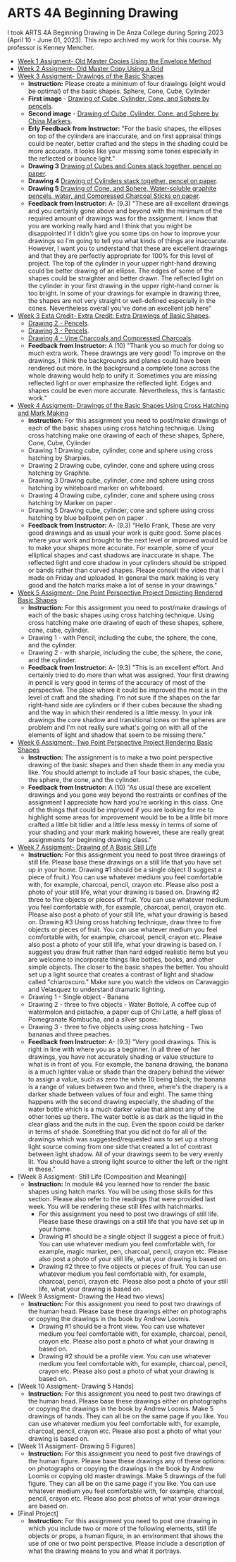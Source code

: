 # ARTS 4A Beginning Drawing
I took ARTS 4A Beginning Drawing in De Anza College during Spring 2023 (April 10 - June 01, 2023). This repo archived my work for this course. My professor is Kenney Mencher.
* [Week 1 Assigment- Old Master Copies Using the Envelope Method](week1.md)
* [Week 2 Assigment- Old Master Copy Using a Grid](week2.md)
* [Week 3 Assigment- Drawings of the Basic Shapes](https://photos.app.goo.gl/YC922EkNgkAXN9iv7)
  * **Instruction:** Please create a minimum of four drawings (eight would be optimal) of the basic shapes. Sphere, Cone, Cube, Cylinder
  * **First image** - [Drawing of Cube, Cylinder, Cone, and Sphere by pencels](https://photos.app.goo.gl/PdqhEtyb6L6cDgqJ6).
  * **Second image** - [Drawing of Cube, Cylinder, Cone, and Sphere by China Markers](https://photos.app.goo.gl/YCbwovQJB6N9fzMn7).
  * **Erly Feedback from Instructor:** "For the basic shapes, the ellipses on top of the cylinders are inaccurate, and on first appraisal things could be neater, better crafted and the steps in the shading could be more accurate. It looks like your missing some tones especially in the reflected or bounce light."
  * **Drawing 3** [Drawing of Cubes and Cones stack together, pencel on paper](https://photos.app.goo.gl/4oivDgMjjr7aez5s9).
  * **Drawing 4** [Drawing of Cylinders stack together, pencel on paper](https://photos.app.goo.gl/fJK4f1D1FF5efR8k8).
  * **Drawing 5** [Drawing of Cone, and Sphere, Water-soluble graphite pencels, water, and Compressed Charcoal Sticks on paper](https://photos.app.goo.gl/CLYMwLSRzSW6Fh8CA).
  * **Feedback from Instructor:** A- (9.3) "These are all excellent drawings and you certainly gone above and beyond with the minimum of the required amount of drawings was for the assignment. I know that you are working really hard and I think that you might be disappointed if I didn't give you some tips on how to improve your drawings so I'm going to tell you what kinds of things are inaccurate. However, I want you to understand that these are excellent drawings and that they are perfectly appropriate for 100% for this level of project. The top of the cylinder in your upper right-hand drawing could be better drawing of an ellipse. The edges of some of the shapes could be straighter and better drawn. The reflected light on the cylinder in your first drawing in the upper right-hand corner is too bright. In some of your drawings for example in drawing three, the shapes are not very straight or well-defined especially in the cones. Nevertheless overall you've done an excellent job here"
* [Week 3 Exta Credit- Extra Credit: Extra Drawings of Basic Shapes](https://photos.app.goo.gl/vm2dMZBjNNyLYH8z8).
  * [Drawing 2 - Pencels](https://photos.app.goo.gl/svs5aKtxLfCeLP1YA).
  * [Drawing 3 - Pencels](https://photos.app.goo.gl/3Yriy5yAQmpPkhNaA).
  * [Drawing 4 - Vine Charcoals and Compressed Charcoals](https://photos.app.goo.gl/rpuwrYLHBgD9gAtv8).
  * **Feedback from Instructor:** A (10) "Thank you so much for doing so much extra work. These drawings are very good! To improve on the drawings, I think the backgrounds and planes could have been rendered out more. In the background a complete tone across the whole drawing would help to unify it. Sometimes you are missing reflected light or over emphasize the reflected light. Edges and shapes could be even more accurate. Nevertheless, this is fantastic work."
* [Week 4 Assigment- Drawings of the Basic Shapes Using Cross Hatching and Mark Making](https://photos.app.goo.gl/Xndo9SWjDNHiUNiK8)
  * **Instruction:** For this assignment you need to post/make drawings of each of the basic shapes using cross hatching technique. Using cross hatching make one drawing of each of these shapes, Sphere, Cone, Cube, Cylinder
  * Drawing 1 Drawing cube, cylinder, cone and sphere using cross hatching by Sharpies.
  * Drawing 2 Drawing cube, cylinder, cone and sphere using cross hatching by Graphite. 
  * Drawing 3 Drawing cube, cylinder, cone and sphere using cross hatching by whiteboard marker on whiteboard.
  * Drawing 4 Drawing cube, cylinder, cone and sphere using cross hatching by Marker on paper .
  * Drawing 5 Drawing cube, cylinder, cone and sphere using cross hatching by blue ballpoint pen on paper .
  * **Feedback from Instructor:** A- (9.3) "Hello Frank, These are very good drawings and as usual your work is quite good. Some places where your work and brought to the next level or improved would be to make your shapes more accurate. For example, some of your elliptical shapes and cast shadows are inaccurate in shape. The reflected light and core shadow in your cylinders should be stripped or bands rather than curved shapes. Please consult the video that I made on Friday and uploaded. In general the mark making is very good and the hatch marks make a lot of sense in your drawings."
* [Week 5 Assigment- One Point Perspective Project Depicting Rendered Basic Shapes](https://photos.app.goo.gl/aRh2qXYr7YjPbq9w9)
  * **Instruction:** For this assignment you need to post/make drawings of each of the basic shapes using cross hatching technique. Using cross hatching make one drawing of each of these shapes, sphere, cone, cube, cylinder.
  * Drawing 1 - with Pencil, including the cube, the sphere, the cone, and the cylinder. 
  * Drawing 2 - with sharpie, including the cube, the sphere, the cone, and the cylinder. 
  * **Feedback from Instructor:** A- (9.3) "This is an excellent effort. And certainly tried to do more than what was assigned. Your first drawing in pencil is very good in terms of the accuracy of most of the perspective. The place where it could be improved the most is in the level of craft and the shading. I'm not sure if the shapes on the far right-hand side are cylinders or if their cubes because the shading and the way in which their rendered is a little messy. In your ink drawings the core shadow and transitional tones on the spheres are problem and I'm not really sure what's going on with all of the elements of light and shadow that seem to be missing there."
* [Week 6 Assigment- Two Point Perspective Project Rendering Basic Shapes](https://photos.app.goo.gl/tBi7Rt1AUesCFez99)
  * **Instruction:** The assignment is to make a two point perspective drawing of the basic shapes and then shade them in any media you like. You should attempt to include all four basic shapes, the cube, the sphere, the cone, and the cylinder.
  * **Feedback from Instructor:** A (10) "As usual these are excellent drawings and you gone way beyond the restraints or confines of the assignment I appreciate how hard you're working in this class. One of the things that could be improved if you are looking for me to highlight some areas for improvement would be to be a little bit more crafted a little bit tidier and a little less messy in terms of some of your shading and your mark making however, these are really great assignments for beginning drawing class."
* [Week 7 Assigment- Drawing of A Basic Still Life](https://photos.app.goo.gl/SuD8BUQ94XyjuKg67)
  * **Instruction:** For this assignment you need to post three drawings of still life. Please base these drawings on a still life that you have set up in your home. Drawing #1 should be a single object (I suggest a piece of fruit.) You can use whatever medium you feel comfortable with, for example, charcoal, pencil, crayon etc. Please also post a photo of your still life, what your drawing is based on. Drawing #2 three to five objects or pieces of fruit. You can use whatever medium you feel comfortable with, for example, charcoal, pencil, crayon etc. Please also post a photo of your still life, what your drawing is based on. Drawing #3 Using cross hatching technique, draw three to five objects or pieces of fruit. You can use whatever medium you feel comfortable with, for example, charcoal, pencil, crayon etc. Please also post a photo of your still life, what your drawing is based on. I suggest you draw fruit rather than hard edged realistic items but you are welcome to incorporate things like bottles, books, and other simple objects.  The closer to the basic shapes the better.  You should set up a light source that creates a contrast of light and shadow called "chiaroscuro." Make sure you watch the videos on Caravaggio and Velasquez to understand dramatic lighting.
  * Drawing 1 - Single object - Banana
  * Drawing 2 - three to five objects - Water Bottole, A coffee cup of watermelon and pistachio, a paper cup of Chi Latte, a half glass of Pomegranate Kombucha, and a silver spone.
  * Drawing 3 -  three to five objects using cross hatching - Two bananas and three peaches.
  * **Feedback from Instructor:** A- (9.3) "Very good drawings. This is right in line with where you as a beginner. In all three of her drawings, you have not accurately shading or value structure to what is in front of you. For example, the banana drawing, the banana is a much lighter value or shade than the drapery behind the viewer to assign a value, such as zero the white 10 being black, the banana is a range of values between two and three, where's the drapery is a darker shade between values of four and eight. The same thing happens with the second drawing especially, the shading of the water bottle which is a much darker value that almost any of the other tones up there.  The water bottle is as dark as the liquid in the clear glass and the nuts in the cup. Even the spoon could be darker in terms of shade. Something that you did not do for all of the drawings which was suggested/requested was to set up a strong light source coming from one side that created a lot of contrast between light shadow. All of your drawings seem to be very evenly lit. You should have a strong light source to either the left or the right in these."
* [Week 8 Assigment- Still Life (Composition and Meaning)]
  * **Instruction:** In module #4 you learned how to render the basic shapes using hatch marks.  You will be using those skills for this section.  Please also refer to the readings that were provided last week. You will be rendering these still lifes with hatchmarks.  
    * For this assignment you need to post two drawings of still life. Please base these drawings on a still life that you have set up in your home.
    * Drawing #1 should be a single object (I suggest a piece of fruit.) You can use whatever medium you feel comfortable with, for example, magic marker, pen, charcoal, pencil, crayon etc. Please also post a photo of your still life, what your drawing is based on.
    * Drawing #2 three to five objects or pieces of fruit. You can use whatever medium you feel comfortable with, for example, charcoal, pencil, crayon etc. Please also post a photo of your still life, what your drawing is based on.
* [Week 9 Assigment- Drawing the Head two views]
  * **Instruction:** For this assignment you need to post two drawings of the human head. Please base these drawings either on photographs or copying the drawings in the book by Andrew Loomis.
    * Drawing #1 should be a front view.  You can use whatever medium you feel comfortable with, for example, charcoal, pencil, crayon etc. Please also post a photo of what your drawing is based on.
    * Drawing #2 should be a profile view.  You can use whatever medium you feel comfortable with, for example, charcoal, pencil, crayon etc. Please also post a photo of what your drawing is based on.
* [Week 10 Assigment- Drawing 5 Hands]
  * **Instruction:** For this assignment you need to post two drawings of the human head. Please base these drawings either on photographs or copying the drawings in the book by Andrew Loomis. Make 5 drawings of hands.  They can all be on the same page if you like.  You can use whatever medium you feel comfortable with, for example, charcoal, pencil, crayon etc. Please also post a photo of what your drawing is based on.
* [Week 11 Assigment- Drawing 5 Figures]
  * **Instruction:** For this assignment you need to post five drawings of the human figure. Please base these drawings any of these options: on photographs or copying the drawings in the book by Andrew Loomis or copying old master drawings. Make 5 drawings of the full figure.  They can all be on the same page if you like.  You can use whatever medium you feel comfortable with, for example, charcoal, pencil, crayon etc. Please also post photos of what your drawings are based on.
* [Final Project]
  * **Instruction:** For this assignment you need to post one drawing in which you include two or more of the following elements, still life objects or props, a human figure, in an environment that shows the use of one or two point perspective. Please include a description of what the drawing means to you and what it portrays.
